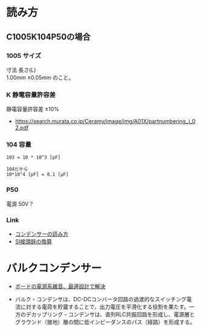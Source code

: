 # 読み方
## C1005K104P50の場合

### 1005 サイズ
寸法
長さ(L)	
1.00mm ±0.05mm
のこと。

### K 静電容量許容差
静電容量許容差
±10%
- https://search.murata.co.jp/Ceramy/image/img/A01X/partnumbering_j_02.pdf

### 104 容量
```
103 = 10 * 10^3 [pF]

104だから
10*10^4 [pF] = 0.1 [μF]

```

### P50
電源 50V？

### Link
- [コンデンサーの読み方](https://www.jarl.org/Japanese/7_Technical/lib1/konden.htm)
- [SI接頭辞の換算](https://keisan.casio.jp/exec/system/1555310765)

# バルクコンデンサー
- [ボードの電源系雑音、最適設計で解決](https://eetimes.itmedia.co.jp/ee/articles/0712/10/news119_3.html#:~:text=%E3%83%90%E3%83%AB%E3%82%AF%E3%83%BB%E3%82%B3%E3%83%B3%E3%83%87%E3%83%B3%E3%82%B5%E3%81%AF%E3%80%81DC%2D,%EF%BC%88%E7%B5%8C%E8%B7%AF%EF%BC%89%E3%82%92%E5%BD%A2%E6%88%90%E3%81%99%E3%82%8B%E3%80%82)

- バルク・コンデンサは、DC-DCコンバータ回路の過渡的なスイッチング電流に対する電荷を貯蔵することで、出力電圧を平滑化する役割を果たす。一方のデカップリング・コンデンサは、直列RLC共振回路を形成し、電源層とグラウンド（接地）層の間に低インピーダンスのパス（経路）を形成する。
